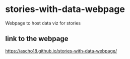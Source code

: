 # stories-with-data-webpage
Webpage to host data viz for stories

## link to the webpage 
https://ascho18.github.io/stories-with-data-webpage/
